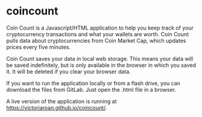 # coincount
Coin Count is a Javascript/HTML application to help you keep track of your cryptocurrency transactions and what your wallets are worth. Coin Count pulls data about cryptocurrencies from Coin Market Cap, which updates prices every five minutes.

Coin Count saves your data in local web storage. This means your data will be saved indefinitely, but is only available in the browser in which you saved it. It will be deleted if you clear your browser data.

If you want to run the application locally or from a flash drive, you can download the files from GitLab. Just open the .html file in a browser.

A live version of the application is running at https://victoriaroan.github.io/coincount/.
